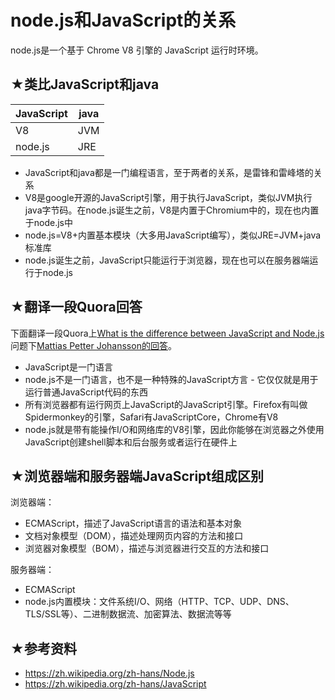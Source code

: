 # node.js和JavaScript的关系

node.js是一个基于 Chrome V8 引擎的 JavaScript 运行时环境。

## ★类比JavaScript和java

|JavaScript|java  |
|--        |--    |
|   V8     | JVM  |
|node.js   |JRE   |

 - JavaScript和java都是一门编程语言，至于两者的关系，是雷锋和雷峰塔的关系
 - V8是google开源的JavaScript引擎，用于执行JavaScript，类似JVM执行java字节码。在node.js诞生之前，V8是内置于Chromium中的，现在也内置于node.js中
 - node.js=V8+内置基本模块（大多用JavaScript编写），类似JRE=JVM+java标准库
 - node.js诞生之前，JavaScript只能运行于浏览器，现在也可以在服务器端运行于node.js

## ★翻译一段Quora回答

下面翻译一段Quora上[What is the difference between JavaScript and Node.js](https://www.quora.com/What-is-the-difference-between-JavaScript-and-Node-js)问题下[Mattias Petter Johansson的回答](https://www.quora.com/What-is-the-difference-between-JavaScript-and-Node-js/answer/Mattias-Petter-Johansson?srid=3Rajx)。

- JavaScript是一门语言  
- node.js不是一门语言，也不是一种特殊的JavaScript方言 - 它仅仅就是用于运行普通JavaScript代码的东西  
- 所有浏览器都有运行网页上JavaScript的JavaScript引擎。Firefox有叫做Spidermonkey的引擎，Safari有JavaScriptCore，Chrome有V8  
- node.js就是带有能操作I/O和网络库的V8引擎，因此你能够在浏览器之外使用JavaScript创建shell脚本和后台服务或者运行在硬件上

## ★浏览器端和服务器端JavaScript组成区别

浏览器端：
- ECMAScript，描述了JavaScript语言的语法和基本对象
- 文档对象模型（DOM），描述处理网页内容的方法和接口
- 浏览器对象模型（BOM），描述与浏览器进行交互的方法和接口

服务器端：
- ECMAScript
- node.js内置模块：文件系统I/O、网络（HTTP、TCP、UDP、DNS、TLS/SSL等）、二进制数据流、加密算法、数据流等等

## ★参考资料

- https://zh.wikipedia.org/zh-hans/Node.js
- https://zh.wikipedia.org/zh-hans/JavaScript






